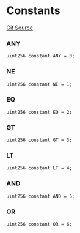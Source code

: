 # Constants
[Git Source](https://github.com/permissivelabs/core/blob/ffc718211b4e17bab264d162220cde08c464a11c/src/utils/AllowanceCalldata.sol)

### ANY

```solidity
uint256 constant ANY = 0;
```

### NE

```solidity
uint256 constant NE = 1;
```

### EQ

```solidity
uint256 constant EQ = 2;
```

### GT

```solidity
uint256 constant GT = 3;
```

### LT

```solidity
uint256 constant LT = 4;
```

### AND

```solidity
uint256 constant AND = 5;
```

### OR

```solidity
uint256 constant OR = 6;
```

